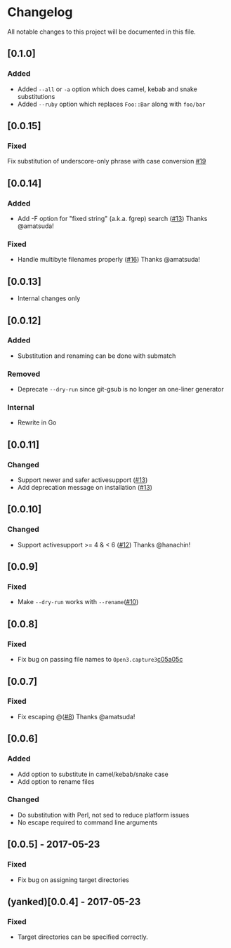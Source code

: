 # Changelog
All notable changes to this project will be documented in this file.

## [0.1.0]

### Added

- Added `--all` or `-a` option which does camel, kebab and snake substitutions
- Added `--ruby` option which replaces `Foo::Bar` along with `foo/bar`

## [0.0.15]

### Fixed

Fix substitution of underscore-only phrase with case conversion [#19](https://github.com/fujimura/git-gsub/pull/19)

## [0.0.14]

### Added

- Add -F option for "fixed string" (a.k.a. fgrep) search ([#13](https://github.com/fujimura/git-gsub/pull/13)) Thanks @amatsuda!

### Fixed

- Handle multibyte filenames properly ([#16](https://github.com/fujimura/git-gsub/pull/16)) Thanks @amatsuda!

## [0.0.13]

- Internal changes only

## [0.0.12]
### Added
- Substitution and renaming can be done with submatch
### Removed
- Deprecate `--dry-run` since git-gsub is no longer an one-liner generator

### Internal
- Rewrite in Go

## [0.0.11]
### Changed
- Support newer and safer activesupport ([#13](https://github.com/fujimura/git-gsub/pull/13))
- Add deprecation message on installation ([#13](https://github.com/fujimura/git-gsub/pull/13))

## [0.0.10]
### Changed
- Support activesupport >= 4 & < 6 ([#12](https://github.com/fujimura/git-gsub/pull/12)) Thanks @hanachin!

## [0.0.9]
### Fixed
- Make `--dry-run` works with `--rename`([#10](https://github.com/fujimura/git-gsub/pull/10))

## [0.0.8]
### Fixed
- Fix bug on passing file names to `Open3.capture3`[c05a05c](https://github.com/fujimura/git-gsub/commit/c05a05cd413d5a389c781b6649b42a46a825c4db)

## [0.0.7]
### Fixed
- Fix escaping @([#8](https://github.com/fujimura/git-gsub/pull/8)) Thanks @amatsuda!

## [0.0.6]
### Added
- Add option to substitute in camel/kebab/snake case
- Add option to rename files
### Changed
- Do substitution with Perl, not sed to reduce platform issues
- No escape required to command line arguments

## [0.0.5] - 2017-05-23
### Fixed
- Fix bug on assigning target directories

## (yanked)[0.0.4] - 2017-05-23
### Fixed
- Target directories can be specified correctly.
